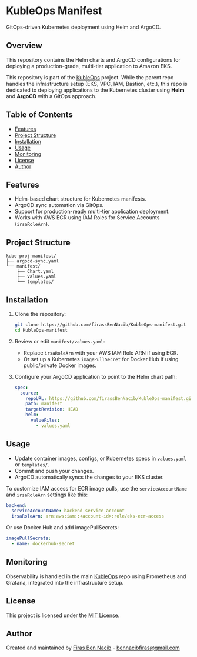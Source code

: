 # KubleOps Manifest

GitOps-driven Kubernetes deployment using Helm and ArgoCD.

## Overview

This repository contains the Helm charts and ArgoCD configurations for deploying a production-grade, multi-tier application to Amazon EKS.

This repository is part of the [KubleOps](https://github.com/firassBenNacib/KubleOps.git) project. While the parent repo handles the infrastructure setup (EKS, VPC, IAM, Bastion, etc.), this repo is dedicated to deploying applications to the Kubernetes cluster using **Helm** and **ArgoCD** with a GitOps approach.

## Table of Contents

- [Features](#features)
- [Project Structure](#project-structure)
- [Installation](#installation)
- [Usage](#usage)
- [Monitoring](#monitoring)
- [License](#license)
- [Author](#author)

## Features

- Helm-based chart structure for Kubernetes manifests.
- ArgoCD sync automation via GitOps.
- Support for production-ready multi-tier application deployment.
- Works with AWS ECR using IAM Roles for Service Accounts (`irsaRoleArn`).

## Project Structure

```plaintext
kube-proj-manifest/
├── argocd-sync.yaml         
└── manifest/
    ├── Chart.yaml           
    ├── values.yaml           
    └── templates/                        
````

## Installation

1. Clone the repository:

   ```bash
   git clone https://github.com/firassBenNacib/KubleOps-manifest.git
   cd KubleOps-manifest
   ```

2. Review or edit `manifest/values.yaml`:

   * Replace `irsaRoleArn` with your AWS IAM Role ARN if using ECR.
   * Or set up a Kubernetes `imagePullSecret` for Docker Hub if using public/private Docker images.

3. Configure your ArgoCD application to point to the Helm chart path:

   ```yaml
   spec:
     source:
       repoURL: https://github.com/firassBenNacib/KubleOps-manifest.git
       path: manifest
       targetRevision: HEAD
       helm:
         valueFiles:
           - values.yaml
   ```

## Usage

* Update container images, configs, or Kubernetes specs in `values.yaml` or `templates/`.
* Commit and push your changes.
* ArgoCD automatically syncs the changes to your EKS cluster.

To customize IAM access for ECR image pulls, use the `serviceAccountName` and `irsaRoleArn` settings like this:

```yaml
backend:
  serviceAccountName: backend-service-account
  irsaRoleArn: arn:aws:iam::<account-id>:role/eks-ecr-access
```

Or use Docker Hub and add imagePullSecrets:

```yaml
imagePullSecrets:
  - name: dockerhub-secret
```

## Monitoring

Observability is handled in the main [KubleOps](https://github.com/firassBenNacib/KubleOps) repo using Prometheus and Grafana, integrated into the infrastructure setup.

## License

This project is licensed under the [MIT License](./LICENSE).

## Author

Created and maintained by [Firas Ben Nacib](https://github.com/firassBenNacib) - [bennacibfiras@gmail.com](mailto:bennacibfiras@gmail.com)

